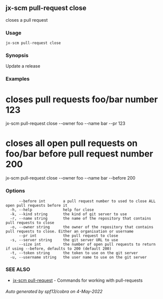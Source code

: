 ## jx-scm pull-request close

closes a pull request

### Usage

```
jx-scm pull-request close
```

### Synopsis

Update a release

### Examples

  # closes pull requests foo/bar number 123
  jx-scm pull-request close --owner foo --name bar --pr 123
  
  # closes all open pull requests on foo/bar before pull request number 200
  jx-scm pull-request close --owner foo --name bar --before 200

### Options

```
      --before int        a pull request number to used to close ALL open pull requests before it
  -h, --help              help for close
  -k, --kind string       the kind of git server to use
  -r, --name string       the name of the repository that contains pull requests to close
  -o, --owner string      the owner of the repository that contains pull requests to close. Either an organisation or username
      --pr int            the pull request to close
  -s, --server string     the git server URL to use
      --size int          the number of open pull requests to return if using --before, defaults to 200 (default 200)
  -t, --token string      the token to use on the git server
  -u, --username string   the user name to use on the git server
```

### SEE ALSO

* [jx-scm pull-request](jx-scm_pull-request.md)	 - Commands for working with pull-requests

###### Auto generated by spf13/cobra on 4-May-2022
